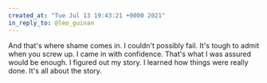 ```yaml
---
created_at: "Tue Jul 13 19:43:21 +0000 2021"
in_reply_to: @leo_guinan
---
```


And that's where shame comes in. I couldn't possibly fail. It's tough to admit when you screw up. I came in with confidence. That's what I was assured would be enough. I figured out my story. I learned how things were really done. It's all about the story.